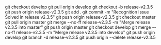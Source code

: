 git checkout develop
git pull origin develop
git checkout -b release-v2.3.5
git push origin release-v2.3.5
git add .
git commit -m "Recognition Issue Solved  in release v2.3.5"
git push origin release-v2.3.5
git checkout master
git pull origin master
git merge --no-ff release-v2.3.5 -m "Merge release v2.3.5 into master"
git push origin master
git checkout develop
git merge --no-ff release-v2.3.5 -m "Merge release v2.3.5 into develop"
git push origin develop
git branch -d release-v2.3.5
git push origin --delete release-v2.3.5
